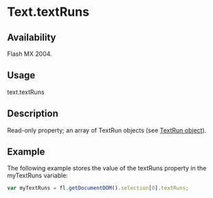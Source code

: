 # Text.textRuns

## Availability

Flash MX 2004.

## Usage

text.textRuns

## Description

Read-only property; an array of TextRun objects (see [TextRun object](../TextRun_object/TextRun_summary.md)).

## Example

The following example stores the value of the textRuns property in the myTextRuns variable:

```javascript
var myTextRuns = fl.getDocumentDOM().selection[0].textRuns;
```
